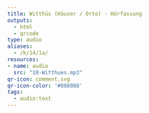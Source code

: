 ```yaml
---
title: Witthüs (Häuser / Orte) - Hörfassung
outputs:
  - html
  - qrcode
type: audio
aliases:
  - /k/14/1a/
resources:
- name: audio
  src: "18-Witthues.mp3"
qr-icon: comment.svg
qr-icon-color: '#808080'
tags:
  - audio:text
---
```

